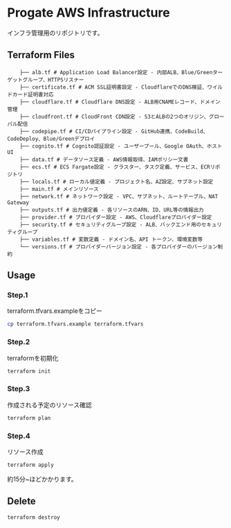 # Progate AWS Infrastructure
インフラ管理用のリポジトリです。

## Terraform Files

```
    ├── alb.tf # Application Load Balancer設定 - 内部ALB、Blue/Greenターゲットグループ、HTTPSリスナー
    ├── certificate.tf # ACM SSL証明書設定 - CloudflareでのDNS検証、ワイルドカード証明書対応
    ├── cloudflare.tf # Cloudflare DNS設定 - ALB用CNAMEレコード、ドメイン管理
    ├── cloudfront.tf # CloudFront CDN設定 - S3とALBの2つのオリジン、グローバル配信
    ├── codepipe.tf # CI/CDパイプライン設定 - GitHub連携、CodeBuild、CodeDeploy、Blue/Greenデプロイ
    ├── cognito.tf # Cognito認証設定 - ユーザープール、Google OAuth、ホストUI
    ├── data.tf # データソース定義 - AWS情報取得、IAMポリシー文書
    ├── ecs.tf # ECS Fargate設定 - クラスター、タスク定義、サービス、ECRリポジトリ
    ├── locals.tf # ローカル値定義 - プロジェクト名、AZ設定、サブネット設定
    ├── main.tf # メインリソース
    ├── network.tf # ネットワーク設定 - VPC、サブネット、ルートテーブル、NAT Gateway
    ├── outputs.tf # 出力値定義 - 各リソースのARN、ID、URL等の情報出力
    ├── provider.tf # プロバイダー設定 - AWS、Cloudflareプロバイダー設定
    ├── security.tf # セキュリティグループ設定 - ALB、バックエンド用のセキュリティグループ
    ├── variables.tf # 変数定義 - ドメイン名、API トークン、環境変数等
    └── versions.tf # プロバイダーバージョン設定 - 各プロバイダーのバージョン制約
```

## Usage

### Step.1
terraform.tfvars.exampleをコピー
```bash
cp terraform.tfvars.example terraform.tfvars
```

### Step.2
terraformを初期化
```bash
terraform init
```

### Step.3
作成される予定のリソース確認
```bash
terraform plan
```

### Step.4
リソース作成
```bash
terraform apply
```

約15分~ほどかかります。

## Delete
```bash
terraform destroy
```

